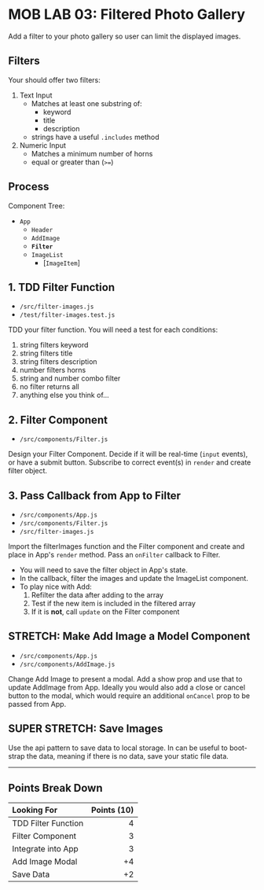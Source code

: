 MOB LAB 03: Filtered Photo Gallery
===

Add a filter to your photo gallery so user can limit the displayed
images.

## Filters

Your should offer two filters:

1. Text Input
    * Matches at least one substring of:
        - keyword
        - title
        - description
    * strings have a useful `.includes` method
1. Numeric Input
    * Matches a minimum number of horns
    * equal or greater than (`>=`)

## Process

Component Tree:

- `App`
    - `Header`
    - `AddImage`
    - **`Filter`**
    - `ImageList`
        - [`ImageItem`]

## 1. TDD Filter Function

- `/src/filter-images.js`
- `/test/filter-images.test.js`

TDD your filter function. You will need a test for each conditions:

1. string filters keyword
1. string filters title
1. string filters description
1. number filters horns
1. string and number combo filter
1. no filter returns all
1. anything else you think of...

## 2. Filter Component

- `/src/components/Filter.js`

Design your Filter Component. Decide if it will be real-time (`input` events), 
or have a submit button. Subscribe to correct event(s) in `render` and create filter object.

## 3. Pass Callback from App to Filter

- `/src/components/App.js`
- `/src/components/Filter.js`
- `/src/filter-images.js`

Import the filterImages function and the Filter component and create and place in App's `render` method. Pass an `onFilter` callback to Filter. 
- You will need to save the filter object in App's state. 
- In the callback, filter the images and update the ImageList component.
- To play nice with Add:
    1. Refilter the data after adding to the array
    1. Test if the new item is included in the filtered array
    1. If it is **not**, call `update` on the Filter component

## STRETCH: Make Add Image a Model Component

- `/src/components/App.js`
- `/src/components/AddImage.js`

Change Add Image to present a modal. Add a show prop and use that to
update AddImage from App. Ideally you would also add a close or cancel
button to the modal, which would require an additional `onCancel` prop to
be passed from App.

## SUPER STRETCH: Save Images

Use the api pattern to save data to local storage. In can be useful to boot-strap the data, meaning if there is no data, save your static file data.

---

## Points Break Down

Looking For | Points (10)
:--|--:
TDD Filter Function  | 4
Filter Component | 3
Integrate into App | 3
Add Image Modal | +4 
Save Data | +2